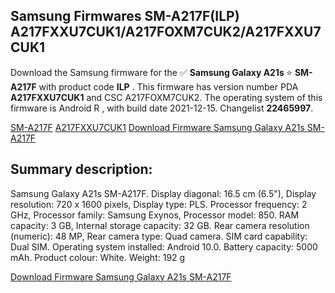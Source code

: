 <h2>Samsung Firmwares SM-A217F(ILP) A217FXXU7CUK1/A217FOXM7CUK2/A217FXXU7CUK1</h2>
Download the Samsung firmware for the ✅ <strong>Samsung Galaxy A21s </strong> ⭐ <strong>SM-A217F</strong> with product code <strong>ILP</strong> . This firmware has version number PDA <strong>A217FXXU7CUK1</strong> and CSC A217FOXM7CUK2. The operating system of this firmware is Android R , with build date 2021-12-15. Changelist <strong>22465997</strong>.


[SM-A217F](https://samfirm.shop/samsung/model/SM-A217F)
[A217FXXU7CUK1](https://samfirm.shop/samsung/pda/A217FXXU7CUK1)
[Download Firmware Samsung Galaxy A21s SM-A217F](https://samfirm.shop/samsung/firmware/483168)
<h2>Summary description:</h2>
<p>Samsung Galaxy A21s SM-A217F. Display diagonal: 16.5 cm (6.5"), Display resolution: 720 x 1600 pixels, Display type: PLS. Processor frequency: 2 GHz, Processor family: Samsung Exynos, Processor model: 850. RAM capacity: 3 GB, Internal storage capacity: 32 GB. Rear camera resolution (numeric): 48 MP, Rear camera type: Quad camera. SIM card capability: Dual SIM. Operating system installed: Android 10.0. Battery capacity: 5000 mAh. Product colour: White. Weight: 192 g</p>


[Download Firmware Samsung Galaxy A21s SM-A217F](https://samfirm.shop/samsung/firmware/483168)
